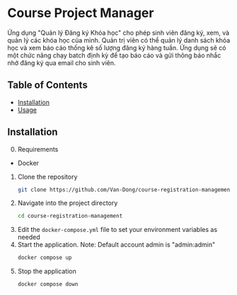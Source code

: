 # Course Project Manager
Ứng dụng "Quản lý Đăng ký Khóa học" cho phép sinh viên đăng ký, xem, và quản lý các khóa học của mình. 
Quản trị viên có thể quản lý danh sách khóa học và xem báo cáo thống kê số lượng đăng ký hàng tuần. 
Ứng dụng sẽ có một chức năng chạy batch định kỳ để tạo báo cáo và gửi thông báo nhắc nhở đăng ký qua email cho sinh viên.

## Table of Contents
- [Installation](#installation)
- [Usage](#usage)

## Installation
0. Requirements
  - Docker
1. Clone the repository
   ```bash
   git clone https://github.com/Van-Dong/course-registration-management
2. Navigate into the project directory
   ```bash
   cd course-registration-management
3. Edit the `docker-compose.yml` file to set your environment variables as needed
4. Start the application. Note: Default account admin is "admin:admin"
   ```bash
   docker compose up
5. Stop the application
   ```
   docker compose down
